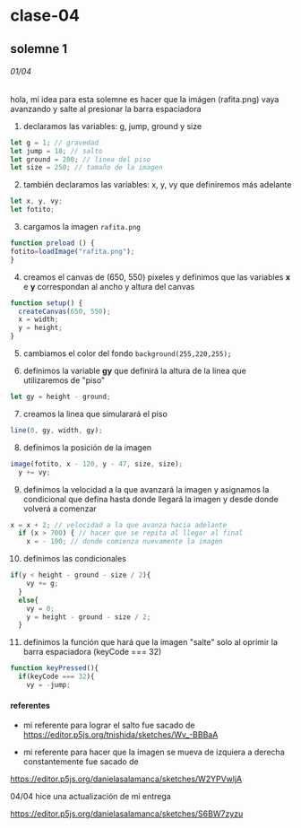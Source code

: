 # clase-04

## solemne 1

###### 01/04 

hola, mi idea para esta solemne es hacer que la imágen (rafita.png) vaya avanzando y salte al presionar la barra espaciadora 

1. declaramos las variables: g, jump, ground y size

```javascript
let g = 1; // gravedad
let jump = 18; // salto
let ground = 200; // linea del piso
let size = 250; // tamaño de la imagen
```

2. también declaramos las variables: x, y, vy que definiremos más adelante

```javascript
let x, y, vy;
let fotito;
```

3. cargamos la imagen `rafita.png`

```javascript
function preload () {
fotito=loadImage("rafita.png");
}
```
4. creamos el canvas de (650, 550) pixeles y definimos que las variables **x** e **y** correspondan al ancho y altura del canvas

```javascript
function setup() {
  createCanvas(650, 550);
  x = width;
  y = height;
}
```

5. cambiamos el color del fondo `background(255,220,255);`

6. definimos la variable **gy** que definirá la altura de la linea que utilizaremos de "piso"

```javascript
let gy = height - ground;
```

7. creamos la linea que simularará el piso

```javascript
line(0, gy, width, gy);
```

8. definimos la posición de la imagen

```javascript
image(fotito, x - 120, y - 47, size, size);
  y += vy;
```

9. definimos la velocidad a la que avanzará la imagen y asignamos la condicional que defina hasta donde llegará la imagen y desde donde volverá a comenzar

```javascript
x = x + 2; // velocidad a la que avanza hacia adelante
  if (x > 700) { // hacer que se repita al llegar al final
    x = - 100; // donde comienza nuevamente la imagen
```

10. definimos las condicionales

```javascript
if(y < height - ground - size / 2){ 
    vy += g;
  }
  else{
    vy = 0;
    y = height - ground - size / 2;
  }
```

11. definimos la función que hará que la imagen "salte" solo al oprimir la barra espaciadora (keyCode === 32)

```javascript
function keyPressed(){
  if(keyCode === 32){
    vy = -jump;     
```







#### referentes
- mi referente para lograr el salto fue sacado de <https://editor.p5js.org/tnishida/sketches/Wv_-BBBaA>

- mi referente para hacer que la imagen se mueva de izquiera a derecha constantemente fue sacado de 

<https://editor.p5js.org/danielasalamanca/sketches/W2YPVwljA>


04/04 hice una actualización de mi entrega 

<https://editor.p5js.org/danielasalamanca/sketches/S6BW7zyzu>

```javascript
```
